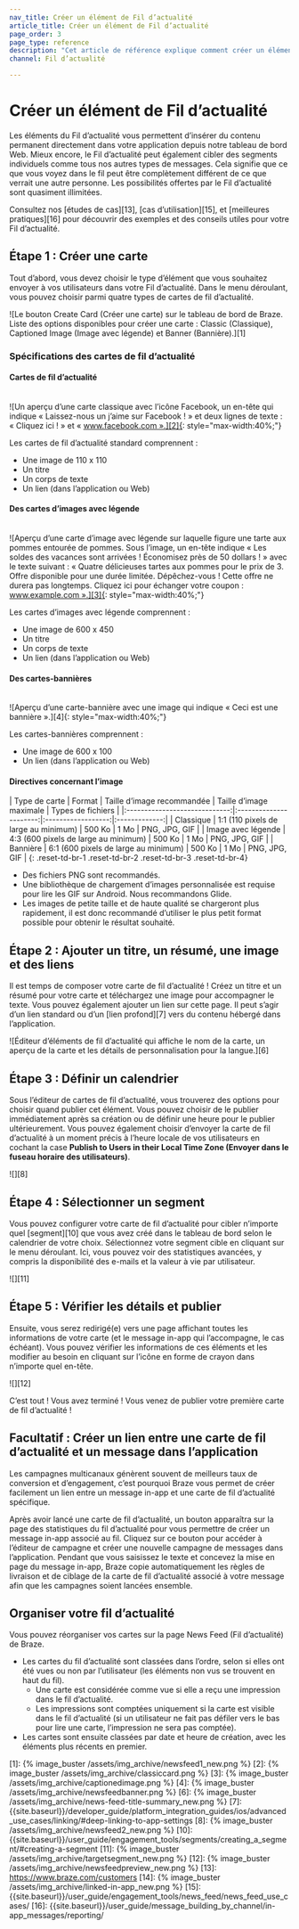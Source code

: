 ```yaml
---
nav_title: Créer un élément de Fil d’actualité
article_title: Créer un élément de Fil d’actualité
page_order: 3
page_type: reference
description: "Cet article de référence explique comment créer un élément pour votre Fil d’actualité. Les éléments du Fil d’actualité vous permettent d’insérer du contenu permanent directement dans votre application depuis notre tableau de bord Web."
channel: Fil d’actualité

---
```


# Créer un élément de Fil d’actualité

Les éléments du Fil d’actualité vous permettent d’insérer du contenu permanent directement dans votre application depuis notre tableau de bord Web. Mieux encore, le Fil d’actualité peut également cibler des segments individuels comme tous nos autres types de messages. Cela signifie que ce que vous voyez dans le fil peut être complètement différent de ce que verrait une autre personne. Les possibilités offertes par le Fil d’actualité sont quasiment illimitées.

Consultez nos [études de cas][13], [cas d’utilisation][15], et [meilleures pratiques][16] pour découvrir des exemples et des conseils utiles pour votre Fil d’actualité.

## Étape 1 : Créer une carte

Tout d’abord, vous devez choisir le type d’élément que vous souhaitez envoyer à vos utilisateurs dans votre Fil d’actualité. Dans le menu déroulant, vous pouvez choisir parmi quatre types de cartes de fil d’actualité.

![Le bouton Create Card (Créer une carte) sur le tableau de bord de Braze. Liste des options disponibles pour créer une carte : Classic (Classique), Captioned Image (Image avec légende) et Banner (Bannière).][1]

### Spécifications des cartes de fil d’actualité

#### Cartes de fil d’actualité

<br>![Un aperçu d’une carte classique avec l’icône Facebook, un en-tête qui indique « Laissez-nous un j’aime sur Facebook ! » et deux lignes de texte : « Cliquez ici ! » et « www.facebook.com ».][2]{: style="max-width:40%;"}

Les cartes de fil d’actualité standard comprennent :

- Une image de 110 x 110
- Un titre
- Un corps de texte
- Un lien (dans l’application ou Web)

#### Des cartes d’images avec légende

<br>![Aperçu d’une carte d’image avec légende sur laquelle figure une tarte aux pommes entourée de pommes. Sous l’image, un en-tête indique « Les soldes des vacances sont arrivées ! Économisez près de 50 dollars ! » avec le texte suivant : « Quatre délicieuses tartes aux pommes pour le prix de 3. Offre disponible pour une durée limitée. Dépêchez-vous ! Cette offre ne durera pas longtemps. Cliquez ici pour échanger votre coupon : www.example.com ».][3]{: style="max-width:40%;"}

Les cartes d’images avec légende comprennent :

- Une image de 600 x 450
- Un titre
- Un corps de texte
- Un lien (dans l’application ou Web)

#### Des cartes-bannières

<br>![Aperçu d’une carte-bannière avec une image qui indique « Ceci est une bannière ».][4]{: style="max-width:40%;"}

Les cartes-bannières comprennent :

- Une image de 600 x 100
- Un lien (dans l’application ou Web)

#### Directives concernant l’image

|          Type de carte         |          Format         | Taille d’image recommandée | Taille d’image maximale |   Types de fichiers  |
|:-----------------------------:|:----------------------:|:------------------:|:-------------:|
|          Classique         | 1:1 (110 pixels de large au minimum) |          500 Ko         |         1 Mo        | PNG, JPG, GIF |
|          Image avec légende         | 4:3 (600 pixels de large au minimum) |          500 Ko         |         1 Mo        | PNG, JPG, GIF |
|          Bannière         | 6:1 (600 pixels de large au minimum) |          500 Ko         |         1 Mo        | PNG, JPG, GIF |
{: .reset-td-br-1 .reset-td-br-2 .reset-td-br-3 .reset-td-br-4}

- Des fichiers PNG sont recommandés.
- Une bibliothèque de chargement d’images personnalisée est requise pour lire les GIF sur Android. Nous recommandons Glide.
- Les images de petite taille et de haute qualité se chargeront plus rapidement, il est donc recommandé d’utiliser le plus petit format possible pour obtenir le résultat souhaité.

## Étape 2 : Ajouter un titre, un résumé, une image et des liens

Il est temps de composer votre carte de fil d’actualité ! Créez un titre et un résumé pour votre carte et téléchargez une image pour accompagner le texte. Vous pouvez également ajouter un lien sur cette page. Il peut s’agir d’un lien standard ou d’un [lien profond][7] vers du contenu hébergé dans l’application.

![Éditeur d’éléments de fil d’actualité qui affiche le nom de la carte, un aperçu de la carte et les détails de personnalisation pour la langue.][6]

## Étape 3 : Définir un calendrier

Sous l’éditeur de cartes de fil d’actualité, vous trouverez des options pour choisir quand publier cet élément. Vous pouvez choisir de le publier immédiatement après sa création ou de définir une heure pour le publier ultérieurement. Vous pouvez également choisir d’envoyer la carte de fil d’actualité à un moment précis à l’heure locale de vos utilisateurs en cochant la case **Publish to Users in their Local Time Zone (Envoyer dans le fuseau horaire des utilisateurs)**.

![][8]

## Étape 4 : Sélectionner un segment

Vous pouvez configurer votre carte de fil d’actualité pour cibler n’importe quel [segment][10] que vous avez créé dans le tableau de bord selon le calendrier de votre choix. Sélectionnez votre segment cible en cliquant sur le menu déroulant. Ici, vous pouvez voir des statistiques avancées, y compris la disponibilité des e-mails et la valeur à vie par utilisateur.

![][11]

## Étape 5 : Vérifier les détails et publier

Ensuite, vous serez redirigé(e) vers une page affichant toutes les informations de votre carte (et le message in-app qui l’accompagne, le cas échéant). Vous pouvez vérifier les informations de ces éléments et les modifier au besoin en cliquant sur l’icône en forme de crayon dans n’importe quel en-tête.

![][12]

C’est tout ! Vous avez terminé ! Vous venez de publier votre première carte de fil d’actualité !

## Facultatif : Créer un lien entre une carte de fil d’actualité et un message dans l’application

Les campagnes multicanaux génèrent souvent de meilleurs taux de conversion et d’engagement, c’est pourquoi Braze vous permet de créer facilement un lien entre un message in-app et une carte de fil d’actualité spécifique. 

Après avoir lancé une carte de fil d’actualité, un bouton apparaîtra sur la page des statistiques du fil d’actualité pour vous permettre de créer un message in-app associé au fil. Cliquez sur ce bouton pour accéder à l’éditeur de campagne et créer une nouvelle campagne de messages dans l’application. Pendant que vous saisissez le texte et concevez la mise en page du message in-app, Braze copie automatiquement les règles de livraison et de ciblage de la carte de fil d’actualité associé à votre message afin que les campagnes soient lancées ensemble.

## Organiser votre fil d’actualité

Vous pouvez réorganiser vos cartes sur la page News Feed (Fil d’actualité) de Braze.
- Les cartes du fil d’actualité sont classées dans l’ordre, selon si elles ont été vues ou non par l’utilisateur (les éléments non vus se trouvent en haut du fil).
  - Une carte est considérée comme vue si elle a reçu une impression dans le fil d’actualité.
  - Les impressions sont comptées uniquement si la carte est visible dans le fil d’actualité (si un utilisateur ne fait pas défiler vers le bas pour lire une carte, l’impression ne sera pas comptée).
- Les cartes sont ensuite classées par date et heure de création, avec les éléments plus récents en premier.

[1]: {% image_buster /assets/img_archive/newsfeed1_new.png %}
[2]: {% image_buster /assets/img_archive/classiccard.png %}
[3]: {% image_buster /assets/img_archive/captionedimage.png %}
[4]: {% image_buster /assets/img_archive/newsfeedbanner.png %}
[6]: {% image_buster /assets/img_archive/news-feed-title-summary_new.png %}
[7]: {{site.baseurl}}/developer_guide/platform_integration_guides/ios/advanced_use_cases/linking/#deep-linking-to-app-settings
[8]: {% image_buster /assets/img_archive/newsfeed2_new.png %}
[10]: {{site.baseurl}}/user_guide/engagement_tools/segments/creating_a_segment/#creating-a-segment
[11]: {% image_buster /assets/img_archive/targetsegment_new.png %}
[12]: {% image_buster /assets/img_archive/newsfeedpreview_new.png %}
[13]: https://www.braze.com/customers
[14]: {% image_buster /assets/img_archive/linked-in-app_new.png %}
[15]: {{site.baseurl}}/user_guide/engagement_tools/news_feed/news_feed_use_cases/
[16]: {{site.baseurl}}/user_guide/message_building_by_channel/in-app_messages/reporting/
